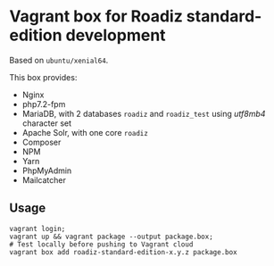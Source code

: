 # Vagrant box for Roadiz standard-edition development

Based on `ubuntu/xenial64`.

This box provides:

- Nginx
- php7.2-fpm
- MariaDB, with 2 databases `roadiz` and `roadiz_test` using *utf8mb4* character set
- Apache Solr, with one core `roadiz`
- Composer
- NPM
- Yarn
- PhpMyAdmin
- Mailcatcher

## Usage

```shell
vagrant login;
vagrant up && vagrant package --output package.box;
# Test locally before pushing to Vagrant cloud
vagrant box add roadiz-standard-edition-x.y.z package.box
```